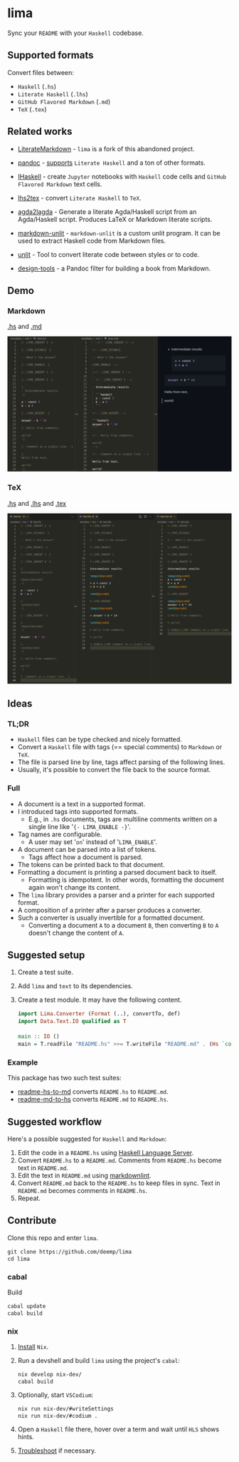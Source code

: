 # lima

Sync your `README` with your `Haskell` codebase.

## Supported formats

Convert files between:

- `Haskell` (`.hs`)
- `Literate Haskell` (`.lhs`)
- `GitHub Flavored Markdown` (`.md`)
- `TeX` (`.tex`)

## Related works

- [LiterateMarkdown](https://hackage.haskell.org/package/LiterateMarkdown) - `lima` is a fork of this abandoned project.

- [pandoc](https://hackage.haskell.org/package/pandoc) - [supports](https://www.uv.es/wikibase/doc/cas/pandoc_manual_instalado.wiki?60) `Literate Haskell` and a ton of other formats.

- [IHaskell](https://hackage.haskell.org/package/ihaskell) - create `Jupyter` notebooks with `Haskell` code cells and `GitHub Flavored Markdown` text cells.

- [lhs2tex](https://hackage.haskell.org/package/lhs2tex) - convert `Literate Haskell` to `TeX`.

- [agda2lagda](https://hackage.haskell.org/package/agda2lagda) - Generate a literate Agda/Haskell script from an Agda/Haskell script. Produces LaTeX or Markdown literate scripts.

- [markdown-unlit](https://hackage.haskell.org/package/markdown-unlit) - `markdown-unlit` is a custom unlit program. It can be used to extract Haskell code from Markdown files.

- [unlit](https://hackage.haskell.org/package/unlit) - Tool to convert literate code between styles or to code.

- [design-tools](https://github.com/isovector/design-tools) - a Pandoc filter for building a book from Markdown.

## Demo

### Markdown

[.hs](./testdata/md/test.hs) and [.md](./testdata/md/test.md)

![demo](https://raw.githubusercontent.com/deemp/lima/main/README/md-demo-hs-md-preview.png)

### TeX

[.hs](./testdata/tex/test.hs) and [.lhs](./testdata/tex/test.lhs) and [.tex](./testdata/tex/test.tex)

![demo](https://raw.githubusercontent.com/deemp/lima/main/README/tex-demo-hs-lhs-tex.png)

## Ideas

### TL;DR

- `Haskell` files can be type checked and nicely formatted.
- Convert a `Haskell` file with tags (== special comments) to `Markdown` or `TeX`.
- The file is parsed line by line, tags affect parsing of the following lines.
- Usually, it's possible to convert the file back to the source format.

### Full

- A document is a text in a supported format.
- I introduced tags into supported formats.
  - E.g., in `.hs` documents, tags are multiline comments written on a single line like '`{- LIMA_ENABLE -}`'.
- Tag names are configurable.
  - A user may set '`on`' instead of '`LIMA_ENABLE`'.
- A document can be parsed into a list of tokens.
  - Tags affect how a document is parsed.
- The tokens can be printed back to that document.
- Formatting a document is printing a parsed document back to itself.
  - Formatting is idempotent. In other words, formatting the document again won't change its content.
- The `lima` library provides a parser and a printer for each supported format.
- A composition of a printer after a parser produces a converter.
- Such a converter is usually invertible for a formatted document.
  - Converting a document `A` to a document `B`, then converting `B` to `A` doesn't change the content of `A`.

## Suggested setup

1. Create a test suite.
1. Add `lima` and `text` to its dependencies.
1. Create a test module. It may have the following content.

    <!-- LIMA_INDENT 4 -->

    ```haskell
    import Lima.Converter (Format (..), convertTo, def)
    import Data.Text.IO qualified as T
    
    main :: IO ()
    main = T.readFile "README.hs" >>= T.writeFile "README.md" . (Hs `convertTo` Md) def
    ```

<!-- LIMA_DEDENT -->

### Example

This package has two such test suites:

- [readme-hs-to-md](test/HsToMd/Main.hs) converts `README.hs` to `README.md`.
- [readme-md-to-hs](test/MdToHs/Main.hs) converts `README.md` to `README.hs`.

## Suggested workflow

Here's a possible suggested for `Haskell` and `Markdown`:

1. Edit the code in a `README.hs` using [Haskell Language Server](https://github.com/haskell/haskell-language-server).
1. Convert `README.hs` to a `README.md`. Comments from `README.hs` become text in `README.md`.
1. Edit the text in `README.md` using [markdownlint](https://github.com/DavidAnson/markdownlint).
1. Convert `README.md` back to the `README.hs` to keep files in sync. Text in `README.md` becomes comments in `README.hs`.
1. Repeat.

## Contribute

Clone this repo and enter `lima`.

```console
git clone https://github.com/deemp/lima
cd lima
```

### cabal

Build

```console
cabal update
cabal build
```

### nix

1. [Install](https://github.com/deemp/flakes/blob/main/README/InstallNix.md) `Nix`.

1. Run a devshell and build `lima` using the project's `cabal`:

    ```console
    nix develop nix-dev/
    cabal build
    ```

1. Optionally, start `VSCodium`:

    ```console
    nix run nix-dev/#writeSettings
    nix run nix-dev/#codium .
    ```

1. Open a `Haskell` file there, hover over a term and wait until `HLS` shows hints.

1. [Troubleshoot](https://github.com/deemp/flakes/blob/main/README/Troubleshooting.md) if necessary.
